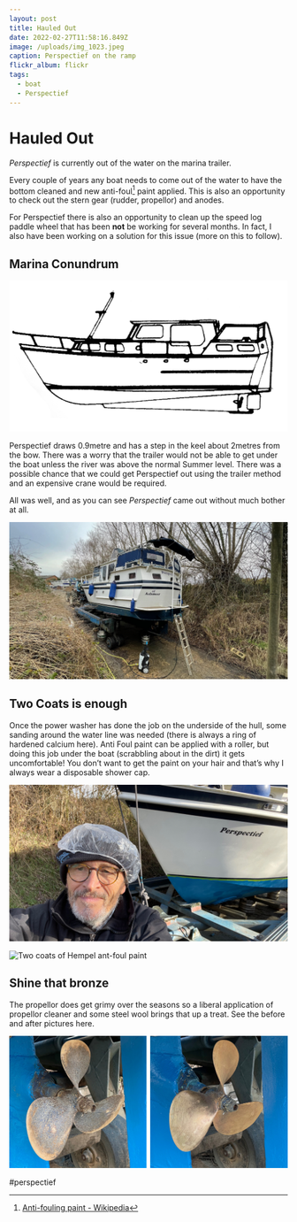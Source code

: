 ```yaml
---
layout: post
title: Hauled Out
date: 2022-02-27T11:58:16.849Z
image: /uploads/img_1023.jpeg
caption: Perspectief on the ramp
flickr_album: flickr
tags:
  - boat
  - Perspectief
---
```

# Hauled Out

*Perspectief* is currently out of the water on the marina trailer. 

Every couple of years any boat needs to come out of the water to have the bottom cleaned and new anti-foul[^1] paint applied.  This is also an opportunity to check out the stern gear (rudder, propellor) and anodes.

For Perspectief there is also an opportunity to clean up the speed log paddle wheel that has been **not** be working for several months. In fact, I also have been working on a solution for this issue (more on this to follow).

## Marina Conundrum

![Showing the step in the keel](/uploads/drawing.jpg)

Perspectief draws 0.9metre and has a step in the keel about 2metres from the bow. There was a worry that the trailer would not be able to get under the boat unless the river was above the normal Summer level. There was a possible chance that we could get Perspectief out using the trailer method and an expensive crane would be required.

All was well, and as you can see *Perspectief* came out without much bother at all.

![Ready for the cleanup](/uploads/img_1019.jpeg)

## Two Coats is enough

Once the power washer has done the job on the underside of the hull, some sanding around the water line was needed (there is always a ring of hardened calcium here). Anti Foul paint can be applied with a roller, but doing this job under the boat (scrabbling about in the dirt) it gets uncomfortable! You don’t want to get the paint on your hair and that’s why I always wear a disposable shower cap.

![A fool in a shower cap](/uploads/img_1024.jpeg)

![Two coats of Hempel ant-foul paint](/uploads/e3d42cb2-2566-4a87-ae3f-513d7a13560c.jpeg)

## Shine that bronze

The propellor does get grimy over the seasons so a liberal application of propellor cleaner and some steel wool brings that up a treat. See the before and after pictures here.

![Before and after](/uploads/prop.jpg)

[^1]: [Anti-fouling paint - Wikipedia](https://en.wikipedia.org/wiki/Anti-fouling_paint)

\#perspectief